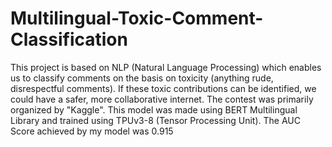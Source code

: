 # Multilingual-Toxic-Comment-Classification
This project is based on NLP (Natural Language Processing) which enables us to classify comments on the basis on toxicity (anything rude, disrespectful comments). If these toxic contributions can be identified, we could have a safer, more collaborative internet. The contest was primarily organized by "Kaggle". This model was made using BERT Multilingual Library and trained using TPUv3-8 (Tensor Processing Unit). The AUC Score achieved by my model was 0.915
